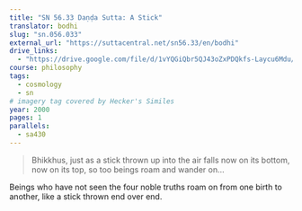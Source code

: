 ```yaml
---
title: "SN 56.33 Daṇḍa Sutta: A Stick"
translator: bodhi
slug: "sn.056.033"
external_url: "https://suttacentral.net/sn56.33/en/bodhi"
drive_links:
  - "https://drive.google.com/file/d/1vYQGiQbr5QJ43oZxPDQkfs-Laycu6Mdu/view?usp=drivesdk"
course: philosophy
tags:
  - cosmology
  - sn
# imagery tag covered by Hecker's Similes
year: 2000
pages: 1
parallels:
  - sa430
---
```


> Bhikkhus, just as a stick thrown up into the air falls now on its bottom, now on its top, so too beings roam and wander on...

Beings who have not seen the four noble truths roam on from one birth to another, like a stick thrown end over end.


